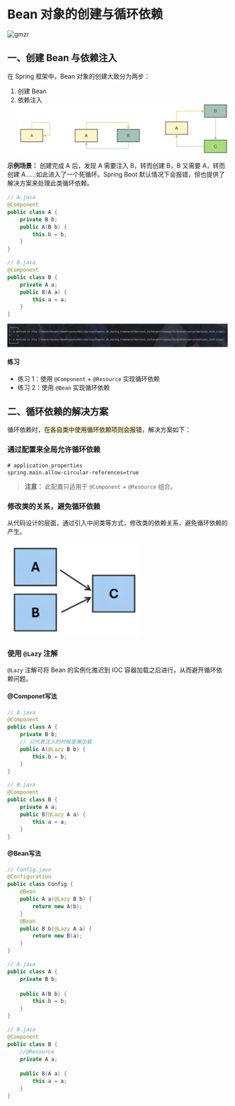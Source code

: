 # Bean 对象的创建与循环依赖
![gmzr](../Source/展示图片/gmzr.png)

## 一、创建 Bean 与依赖注入

在 Spring 框架中，Bean 对象的创建大致分为两步：
1. 创建 Bean
2. 依赖注入
![](attachments/QQ_1725514804787.png)

**示例场景：** 创建完成 A 后，发现 A 需要注入 B，转而创建 B，B 又需要 A，转而创建 A……如此进入了一个死循环。Spring Boot 默认情况下会报错，但也提供了解决方案来处理此类循环依赖。
```java
// A.java
@Component
public class A {
    private B b;
    public A(B b) {
        this.b = b;
    }
}
```
```java
// B.java
@Component
public class B {
    private A a;
    public B(A a) {
        this.a = a;
    }
}
```
![](attachments/QQ_1725515031567.png)
#### 练习
* 练习 1：使用 `@Component` + `@Resource` 实现循环依赖
* 练习 2：使用 `@Bean` 实现循环依赖


## 二、循环依赖的解决方案
循环依赖时，<span style="background:rgba(240, 200, 0, 0.2)">在各自类中使用循环依赖项则会报错</span>，解决方案如下：
### 通过配置来全局允许循环依赖
```properties
# application.properties
spring.main.allow-circular-references=true
```

> **注意：** 此配置只适用于 `@Component` + `@Resource` 组合。

### 修改类的关系，避免循环依赖
从代码设计的层面，通过引入中间类等方式，修改类的依赖关系，避免循环依赖的产生。

![](attachments/QQ_1725527186381.png)

### 使用 `@Lazy` 注解

`@Lazy` 注解可将 Bean 的实例化推迟到 IOC 容器加载之后进行，从而避开循环依赖问题。
#### @Componet写法
```java
// A.java
@Component
public class A {
    private B b;
    // 只代表注入的时候是懒加载
    public A(@Lazy B b) {
        this.b = b;
    }
}

```
```java
// B.java
@Component
public class B {
    private A a;
    public B(@Lazy A a) {
        this.a = a;
    }
}
```
#### @Bean写法

```java
// Config.java  
@Configuration  
public class Config {  
    @Bean  
    public A a(@Lazy B b) {  
        return new A(b);  
    }  
    @Bean  
    public B b(@Lazy A a) {  
        return new B(a);  
    }  
}
```

```java
// A.java  
public class A {  
    private B b;  
  
    public A(B b) {  
        this.b = b;  
    }  
}
```

```java
// B.java  
@Component  
public class B {  
    //@Resource  
    private A a;  
  
    public B(A a) {  
        this.a = a;  
    }  
}
```
